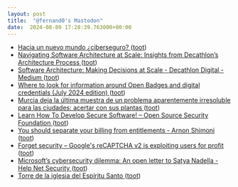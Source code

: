 ```yaml
---
layout: post
title:  "@fernand0's Mastodon"
date:  2024-08-09 17:28:39.763000+00:00
---
```

*  [Hacia un nuevo mundo ¿ciberseguro? ](https://blogs.elconfidencial.com/espana/blog-fide/2024-07-25/regulacion-ciberseguridad_3929766) ([toot](https://mastodon.social/@fernand0/112933242126843507))
*  [Navigating Software Architecture at Scale: Insights from Decathlon’s Architecture Process ](https://www.infoq.com/news/2024/07/decathlon-architecture-process) ([toot](https://mastodon.social/@fernand0/112933241981559053))
*  [Software Architecture: Making Decisions at Scale - Decathlon Digital - Medium ](https://medium.com/decathlondigital/software-architecture-making-decisions-f04cdd2cb3c) ([toot](https://mastodon.social/@fernand0/112933241838286939))
*  [Where to look for information around Open Badges and digital credentials (July 2024 edition) ](https://dougbelshaw.com/blog/2024/07/24/where-to-look-for-information-around-open-badges-and-digital-credentials-july-2024-edition) ([toot](https://mastodon.social/@fernand0/112933241692536445))
*  [Murcia deja la última muestra de un problema aparentemente irresoluble para las ciudades: acertar con sus plantas ](https://www.xataka.com/magnet/murcia-ha-desatado-polemica-su-eleccion-flores-prueba-falta-ojo-ciudades-sus-planta) ([toot](https://mastodon.social/@fernand0/112933241536813790))
*  [Learn How To Develop Secure Software! – Open Source Security Foundation ](https://openssf.org/blog/2024/07/08/learn-how-to-develop-secure-software) ([toot](https://mastodon.social/@fernand0/112933241390044847))
*  [You should separate your billing from entitlements - Arnon Shimoni ](https://arnon.dk/why-you-should-separate-your-billing-from-entitlement) ([toot](https://mastodon.social/@fernand0/112933241242039866))
*  [Forget security – Google's reCAPTCHA v2 is exploiting users for profit ](https://www.theregister.com/2024/07/24/googles_recaptchav2_labor) ([toot](https://mastodon.social/@fernand0/112933241101568631))
*  [Microsoft’s cybersecurity dilemma: An open letter to Satya Nadella - Help Net Security ](https://www.helpnetsecurity.com/2024/07/09/microsoft-cybersecurity-dilemma) ([toot](https://mastodon.social/@fernand0/112933173355123628))
*  [Torre de la iglesia del Espíritu Santo ](https://www.flickr.com/photos/fernand0/53895201173) ([toot](https://mastodon.social/@fernand0/112933024506840155))
